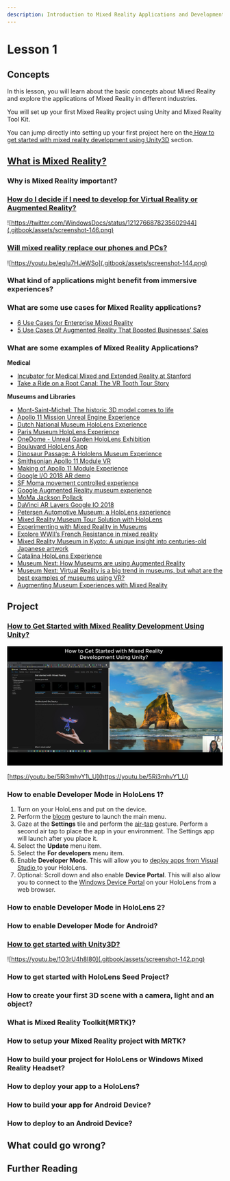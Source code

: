 ```yaml
---
description: Introduction to Mixed Reality Applications and Development
---
```


# Lesson 1

## Concepts

In this lesson, you will learn about the basic concepts about Mixed Reality and explore the applications of Mixed Reality in different industries. 

You will set up your first Mixed Reality project using Unity and Mixed Reality Tool Kit.

You can jump directly into setting up your first project here on the[ How to get started with mixed reality development using Unity3D](lesson1.md#how-to-get-started-with-mixed-reality-development-using-unity) section. 

## [What is Mixed Reality?](what-is-mixed-reality.md) 

### Why is Mixed Reality important?

### [How do I decide if I need to develop for Virtual Reality or Augmented Reality?](https://twitter.com/WindowsDocs/status/1212766878235602944)

![https://twitter.com/WindowsDocs/status/1212766878235602944](.gitbook/assets/screenshot-146.png)

### [Will mixed reality replace our phones and PCs?](https://youtu.be/eqIu7HJeWSo)

![https://youtu.be/eqIu7HJeWSo](.gitbook/assets/screenshot-144.png)

### What kind of applications might benefit from immersive experiences?

### What are some use cases for Mixed Reality applications?

* [6 Use Cases for Enterprise Mixed Reality](https://www.kaleidoinsights.com/6-use-cases-for-enterprise-mixed-reality/)
* [5 Use Cases Of Augmented Reality That Boosted Businesses’ Sales](https://medium.com/swlh/5-use-cases-of-augmented-reality-that-boosted-businesses-sales-2114ac35bf5a)

### What are some examples of Mixed Reality Applications?

**Medical**

* [Incubator for Medical Mixed and Extended Reality at Stanford](http://med.stanford.edu/immers/relatedlabs.html)
* [Take a Ride on a Root Canal: The VR Tooth Tour Story](https://sketchfab.com/blogs/community/take-a-ride-on-a-root-canal-the-vr-tooth-tour-story/?utm_source=social&utm_medium=twitter&utm_campaign=blog-post&utm_content=Take%20a%20Ride%20on%20a%20Root%20Canal:%20The%20VR%20Tooth%20Tour%20Story)

**Museums and Libraries**

* [Mont-Saint-Michel: The historic 3D model comes to life](https://www.microsoft.com/inculture/arts/le-mont-saint-michel-mixed-reality/?ocid=AID746216_QSG_283790)
* [Apollo 11 Mission Unreal Engine Experience](https://youtu.be/C7QbR2d8RNI)
* [Dutch National Museum HoloLens Experience](https://www.youtube.com/watch?v=L9dcBfaJ2GY&feature=youtu.be)
* [Paris Museum HoloLens Experience](https://hololens.reality.news/news/microsofts-hololens-morphs-paris-museum-model-mont-saint-michel-into-masterpiece-ar-0190095/)
* [OneDome - Unreal Garden HoloLens Exhibition](https://youtu.be/ewwm7DgDip0)
* [Bouluvard HoloLens App](https://youtu.be/f3575f3DOOw)
* [Dinosaur Passage: A Hololens Museum Experience](https://youtu.be/Z-6CveTUFYY)
* [Smithsonian Apollo 11 Module VR](https://3d.si.edu/apollo11cm)
* [Making of Apollo 11 Module Experience](https://youtu.be/Xyiy2fiV_Mc)
* [Google I/O 2018 AR demo](https://developers.google.com/ar/develop/java/augmented-images/)
* [SF Moma movement controlled experience](https://www.frogdesign.com/work/sf-moma)
* [Google Augmented Reality museum experience](https://youtu.be/ASWqxIgR4L8)
* [MoMa Jackson Pollack](https://archinect.com/news/article/150061965/an-augmented-reality-art-exhibit-hijacks-moma-s-jackson-pollock-gallery)
* [DaVinci AR Layers Google IO 2018](https://youtu.be/MeZcQguH124?t=113)
* [Petersen Automotive Museum: a HoloLens experience](https://youtu.be/DdM786eiIa8)
* [Mixed Reality Museum Tour Solution with HoloLens](https://mspoweruser.com/company-offers-bespoke-mixed-reality-museum-tour-solution-using-the-microsoft-hololens/)
* [Experimenting with Mixed Reality in Museums](https://segd.org/experimenting-microsoft-mixed-reality-museums)
* [Explore WWII’s French Resistance in mixed reality](https://www.microsoft.com/inculture/arts/museum-liberation-of-paris-mixed-reality/)
* [Mixed Reality Museum in Kyoto: A unique insight into centuries-old Japanese artwork](https://news.microsoft.com/apac/features/mixed-reality-museum-kyoto-unique-insight-centuries-old-japanese-artwork/)
* [Catalina HoloLens Experience](https://mw18.mwconf.org/glami/catalina-hololens-experience/)
* [Museum Next: How Museums are using Augmented Reality](https://www.museumnext.com/article/how-museums-are-using-augmented-reality/)
* [Museum Next: Virtual Reality is a big trend in museums, but what are the best examples of museums using VR?](https://www.museumnext.com/article/how-museums-are-using-virtual-reality/)
* [Augmenting Museum Experiences with Mixed Reality](http://www.academia.edu/download/38879412/KSCE04HughesEtAl.pdf)

## Project

### [How to Get Started with Mixed Reality Development Using Unity?](https://www.youtube.com/watch?v=5Ri3mhvY1_U)

![How To Get Started witHow To Get Started with Mixed Reality Development Using Unity3D](.gitbook/assets/screenshot-140.png)

[https://youtu.be/5Ri3mhvY1\_U](https://youtu.be/5Ri3mhvY1_U)

### How to enable Developer Mode in HoloLens 1?

1. Turn on your HoloLens and put on the device.
2. Perform the [bloom](%20https://docs.microsoft.com/en-us/windows/mixed-reality/system-gesture#bloom?WT.mc_id=github-mixedrealitycurriculum-ayyonet) gesture to launch the main menu.
3. Gaze at the **Settings** tile and perform the [air-tap](https://docs.microsoft.com/en-us/windows/mixed-reality/gaze-and-commit#composite-gestures?WT.mc_id=github-mixedrealitycurriculum-ayyonet) gesture. Perform a second air tap to place the app in your environment. The Settings app will launch after you place it.
4. Select the **Update** menu item.
5. Select the **For developers** menu item.
6. Enable **Developer Mode**. This will allow you to [deploy apps from Visual Studio ](https://docs.microsoft.com/en-us/windows/mixed-reality/using-visual-studio?WT.mc_id=github-mixedrealitycurriculum-ayyonet)to your HoloLens.
7. Optional: Scroll down and also enable **Device Portal**. This will also allow you to connect to the [Windows Device Portal](https://docs.microsoft.com/en-us/windows/mixed-reality/using-the-windows-device-portal?WT.mc_id=github-mixedrealitycurriculum-ayyonet) on your HoloLens from a web browser.

### How to enable Developer Mode in HoloLens 2?

### How to enable Developer Mode for Android?

### [How to get started with Unity3D?](https://youtu.be/1O3rU4h8I80)

![https://youtu.be/1O3rU4h8I80](.gitbook/assets/screenshot-142.png)

### How to get started with HoloLens Seed Project?

### How to create your first 3D scene with a camera, light and an object?

### What is Mixed Reality Toolkit\(MRTK\)?

### How to setup your Mixed Reality project with MRTK?

### How to build your project for HoloLens or Windows Mixed Reality Headset?

### How to deploy your app to a HoloLens?

### How to build your app for Android Device?

### How to deploy to an Android Device?

## What could go wrong?

## Further Reading

